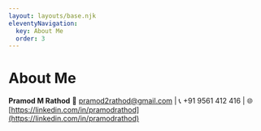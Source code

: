 ```yaml
---
layout: layouts/base.njk
eleventyNavigation:
  key: About Me
  order: 3
---
```

# About Me

**Pramod M Rathod** 📧 [pramod2rathod@gmail.com](mailto:pramod2rathod@gmail.com) | 📞 +91 9561 412 416 | 🌐 [https://linkedin.com/in/pramodrathod](https://linkedin.com/in/pramodrathod)